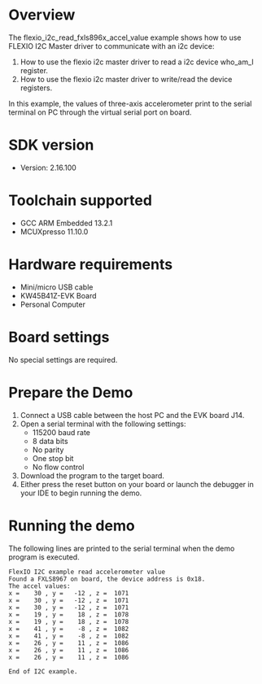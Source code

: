 Overview
========
The flexio_i2c_read_fxls896x_accel_value example shows how to use FLEXIO I2C Master driver to communicate with an i2c device:

 1. How to use the flexio i2c master driver to read a i2c device who_am_I register.
 2. How to use the flexio i2c master driver to write/read the device registers.

In this example, the values of three-axis accelerometer print to the serial terminal on PC through
the virtual serial port on board.

SDK version
===========
- Version: 2.16.100

Toolchain supported
===================
- GCC ARM Embedded  13.2.1
- MCUXpresso  11.10.0

Hardware requirements
=====================
- Mini/micro USB cable
- KW45B41Z-EVK Board
- Personal Computer

Board settings
==============
No special settings are required.

Prepare the Demo
================
1.  Connect a USB cable between the host PC and the EVK board J14.
2.  Open a serial terminal with the following settings:
    - 115200 baud rate
    - 8 data bits
    - No parity
    - One stop bit
    - No flow control
3.  Download the program to the target board.
4.  Either press the reset button on your board or launch the debugger in your IDE to begin running the demo.

Running the demo
================
The following lines are printed to the serial terminal when the demo program is executed.
~~~~~~~~~~~~~~~~~~~~~~~~~~~~~~~~~~~
FlexIO I2C example read accelerometer value
Found a FXLS8967 on board, the device address is 0x18.
The accel values:
x =    30 , y =   -12 , z =  1071
x =    30 , y =   -12 , z =  1071
x =    30 , y =   -12 , z =  1071
x =    19 , y =    18 , z =  1078
x =    19 , y =    18 , z =  1078
x =    41 , y =    -8 , z =  1082
x =    41 , y =    -8 , z =  1082
x =    26 , y =    11 , z =  1086
x =    26 , y =    11 , z =  1086
x =    26 , y =    11 , z =  1086

End of I2C example.
~~~~~~~~~~~~~~~~~~~~~~~~~~~~~~~~~~~

